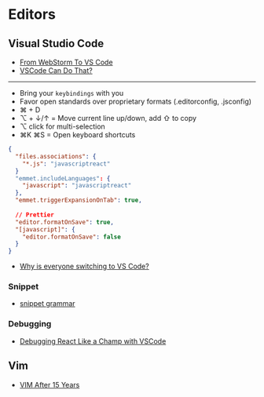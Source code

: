 # Editors

## Visual Studio Code

* [From WebStorm To VS Code](https://medium.com/@jawache/from-webstorm-to-vs-code-bd01ccc92aaf)
* [VSCode Can Do That?](http://vscodecandothat.com/)

---

* Bring your `keybindings` with you
* Favor open standards over proprietary formats (.editorconfig, .jsconfig)
* ⌘ + D
* ⌥ + ↓/↑ = Move current line up/down, add ⇧ to copy
* ⌥ click for multi-selection
* ⌘K ⌘S = Open keyboard shortcuts

```json
{
  "files.associations": {
    "*.js": "javascriptreact"
  }
  "emmet.includeLanguages": {
    "javascript": "javascriptreact"
  },
  "emmet.triggerExpansionOnTab": true,
  
  // Prettier
  "editor.formatOnSave": true,
  "[javascript]": {
    "editor.formatOnSave": false
  }
}
```

* [Why is everyone switching to VS Code?](https://syntax.fm/show/012/why-is-everyone-switching-to-vs-code)

### Snippet

* [snippet grammar](https://code.visualstudio.com/docs/editor/userdefinedsnippets#_snippet-syntax)

### Debugging

* [Debugging React Like a Champ with VSCode](https://hackernoon.com/debugging-react-like-a-champ-with-vscode-66281760037)

## Vim

* [VIM After 15 Years](https://statico.github.io/vim3.html)

